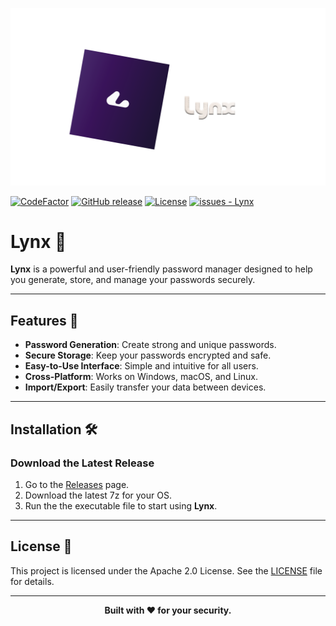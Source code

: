 <!-- Project Logo -->
<p align="center">
  <img src="https://github.com/Satori-IT/Lynx/blob/b1dc2e1bf67933cccbfaedb035d978cd7eff321f/Images/Logo.png" alt="Lynx Logo" width="700">
</p>

[![CodeFactor](https://www.codefactor.io/repository/github/Satori-IT/lynx/badge)](https://www.codefactor.io/repository/github/Satori-IT/lynx)
[![GitHub release](https://img.shields.io/github/release/Satori-IT/Lynx?include_prereleases=&sort=semver&color=blue)](https://github.com/Satori-IT/Lynx/releases/)
[![License](https://img.shields.io/badge/License-Apache_2.0-blue)](#license)
[![issues - Lynx](https://img.shields.io/github/issues/Satori-IT/Lynx)](https://github.com/Satori-IT/Lynx/issues)

# Lynx 🐾

**Lynx** is a powerful and user-friendly password manager designed to help you generate, store, and manage your passwords securely.

---

## Features 🌟

- **Password Generation**: Create strong and unique passwords.
- **Secure Storage**: Keep your passwords encrypted and safe.
- **Easy-to-Use Interface**: Simple and intuitive for all users.
- **Cross-Platform**: Works on Windows, macOS, and Linux.
- **Import/Export**: Easily transfer your data between devices.

---

## Installation 🛠️

### Download the Latest Release
1. Go to the [Releases](https://github.com/Satori-IT/lynx/releases) page.
2. Download the latest 7z for your OS.
3. Run the the executable file to start using **Lynx**.

---

## License 📜

This project is licensed under the Apache 2.0 License. See the [LICENSE](https://github.com/Satori-IT/Lynx/blob/0c54445a403e89ed52f071f363b33c7297d6fc9a/LICENSE) file for details.

---

<p align="center">
  <b>Built with ❤️ for your security.</b>
</p>
